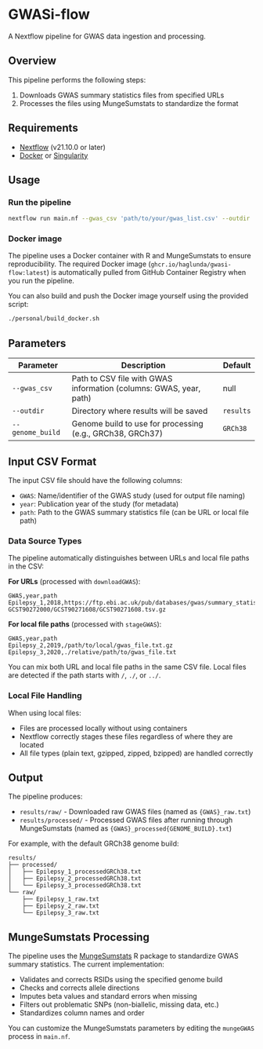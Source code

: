 # GWASi-flow

A Nextflow pipeline for GWAS data ingestion and processing.

## Overview

This pipeline performs the following steps:
1. Downloads GWAS summary statistics files from specified URLs
2. Processes the files using MungeSumstats to standardize the format

## Requirements

- [Nextflow](https://www.nextflow.io/) (v21.10.0 or later)
- [Docker](https://www.docker.com/) or [Singularity](https://sylabs.io/singularity/)

## Usage

### Run the pipeline

```bash
nextflow run main.nf --gwas_csv 'path/to/your/gwas_list.csv' --outdir 'results'
```

### Docker image

The pipeline uses a Docker container with R and MungeSumstats to ensure reproducibility. The required Docker image (`ghcr.io/haglunda/gwasi-flow:latest`) is automatically pulled from GitHub Container Registry when you run the pipeline.

You can also build and push the Docker image yourself using the provided script:

```bash
./personal/build_docker.sh
```

## Parameters

| Parameter | Description | Default |
|-----------|-------------|---------|
| `--gwas_csv` | Path to CSV file with GWAS information (columns: GWAS, year, path) | null |
| `--outdir` | Directory where results will be saved | `results` |
| `--genome_build` | Genome build to use for processing (e.g., GRCh38, GRCh37) | `GRCh38` |

## Input CSV Format

The input CSV file should have the following columns:
- `GWAS`: Name/identifier of the GWAS study (used for output file naming)
- `year`: Publication year of the study (for metadata)
- `path`: Path to the GWAS summary statistics file (can be URL or local file path)

### Data Source Types

The pipeline automatically distinguishes between URLs and local file paths in the CSV:

**For URLs** (processed with `downloadGWAS`):
```
GWAS,year,path
Epilepsy_1,2018,https://ftp.ebi.ac.uk/pub/databases/gwas/summary_statistics/GCST90271001-GCST90272000/GCST90271608/GCST90271608.tsv.gz
```

**For local file paths** (processed with `stageGWAS`):
```
GWAS,year,path
Epilepsy_2,2019,/path/to/local/gwas_file.txt.gz
Epilepsy_3,2020,./relative/path/to/gwas_file.txt
```

You can mix both URL and local file paths in the same CSV file. Local files are detected if the path starts with `/`, `./`, or `../`.

### Local File Handling

When using local files:
- Files are processed locally without using containers
- Nextflow correctly stages these files regardless of where they are located
- All file types (plain text, gzipped, zipped, bzipped) are handled correctly

## Output

The pipeline produces:
- `results/raw/` - Downloaded raw GWAS files (named as `{GWAS}_raw.txt`)
- `results/processed/` - Processed GWAS files after running through MungeSumstats (named as `{GWAS}_processed{GENOME_BUILD}.txt`)

For example, with the default GRCh38 genome build:
```
results/
├── processed/
│   ├── Epilepsy_1_processedGRCh38.txt
│   ├── Epilepsy_2_processedGRCh38.txt
│   └── Epilepsy_3_processedGRCh38.txt
└── raw/
    ├── Epilepsy_1_raw.txt
    ├── Epilepsy_2_raw.txt
    └── Epilepsy_3_raw.txt
```

## MungeSumstats Processing

The pipeline uses the [MungeSumstats](https://github.com/neurogenomics/MungeSumstats) R package to standardize GWAS summary statistics. The current implementation:

- Validates and corrects RSIDs using the specified genome build
- Checks and corrects allele directions
- Imputes beta values and standard errors when missing
- Filters out problematic SNPs (non-biallelic, missing data, etc.)
- Standardizes column names and order

You can customize the MungeSumstats parameters by editing the `mungeGWAS` process in `main.nf`.
